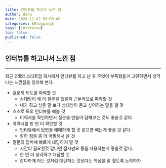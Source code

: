 ```yaml
---
title: 인터뷰를 하고서 느낀 점
author: daru
date: 2020-11-02 09:00:00
categories: [Blogging]
tags: [interview]
toc: false
published: false
---
```


## 인터뷰를 하고나서 느낀 점

---
최근 2개의 스타트업 회사에서 인터뷰를 하고 난 후 무엇이 부족했을까 고민하면서 
생각나는 느낀점을 정리해 본다.


- 질문의 의도를 파악할 것
    - 상대방이 왜 이 질문을 했을까 근본적으로 파악할 것
    - 내가 하고 싶은 말 보다 상대방이 듣고 싶어하는 말을 할 것
- 스스로 모의 인터뷰를 해볼 것
    - 이력서를 확인하면서 질문을 만들어 답해보는 것도 좋을것 같다.
- 이력서를 한 번 더 확인할 것
    - 인터뷰에서 답변을 애매하게 할 것 같으면 빼는게 좋을 것 같다.
    - 잘한 점을 좀 더 어필해서 쓸 것
- 질문의 압박에 빠르게 대답하지 말 것
    - 시간이 필요할것 같다면 잠시만요 등을 사용하는게 좋을것 같다.
    - 한 번 더 생각하고 대답할 것
    - 잡다하게 아는 것처럼 대단하는 것보다는 핵심을 잘 짚도록 노력하자
